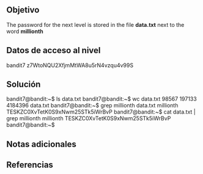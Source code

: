 ## Objetivo
The password for the next level is stored in the file **data.txt** next to the word **millionth**
## Datos de acceso al nivel
bandit7
z7WtoNQU2XfjmMtWA8u5rN4vzqu4v99S
## Solución
bandit7@bandit:~$ ls
data.txt
bandit7@bandit:~$ wc data.txt
  98567  197133 4184396 data.txt
bandit7@bandit:~$ grep millionth data.txt
millionth       TESKZC0XvTetK0S9xNwm25STk5iWrBvP
bandit7@bandit:~$ cat data.txt | grep millionth
millionth       TESKZC0XvTetK0S9xNwm25STk5iWrBvP
bandit7@bandit:~$
## Notas adicionales

## Referencias
